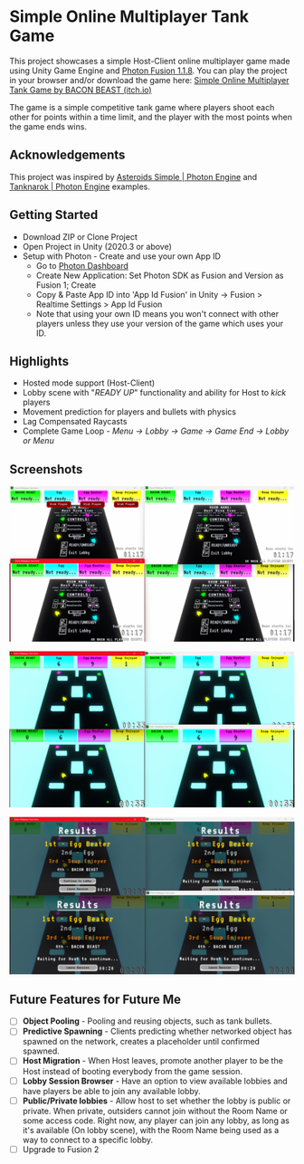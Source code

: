 # Simple Online Multiplayer Tank Game

This project showcases a simple Host-Client online multiplayer game made using Unity Game Engine and [Photon Fusion 1.1.8](https://doc.photonengine.com/fusion/v1/getting-started/sdk-download). You can play the project in your browser and/or download the game here: [Simple Online Multiplayer Tank Game by BACON BEAST (itch.io)](https://bacon-beast.itch.io/simple-online-multiplayer-tank-game) 

The game is a simple competitive tank game where players shoot each other for points within a time limit, and the player with the most points when the game ends wins.

## Acknowledgements
This project was inspired by [Asteroids Simple | Photon Engine](https://doc.photonengine.com/fusion/v1/game-samples/fusion-asteroids) and [Tanknarok | Photon Engine](https://doc.photonengine.com/fusion/v1/game-samples/fusion-tanknarok) examples.

## Getting Started
- Download ZIP or Clone Project
- Open Project in Unity (2020.3 or above)
- Setup with Photon - Create and use your own App ID
	- Go to [Photon Dashboard](https://dashboard.photonengine.com/)
	- Create New Application: Set Photon SDK as Fusion and Version as Fusion 1; Create
	- Copy & Paste App ID into 'App Id Fusion' in Unity -> Fusion > Realtime Settings > App Id Fusion
	- Note that using your own ID means you won't connect with other players unless they use your version of the game which uses your ID.

## Highlights
- Hosted mode support (Host-Client)
- Lobby scene with "*READY UP*" functionality and ability for Host to *kick* players
- Movement prediction for players and bullets with physics
- Lag Compensated Raycasts
- Complete Game Loop - *Menu -> Lobby -> Game -> Game End -> Lobby or Menu*

## Screenshots
![Lobby Scene](https://github.com/BACONBEAST9000/Simple-Online-Multiplayer-Tank-Game/blob/main/Screenshots/LobbyScene.png)

![Game Scene](https://github.com/BACONBEAST9000/Simple-Online-Multiplayer-Tank-Game/blob/main/Screenshots/GameScene.png)

![Results Screen](https://github.com/BACONBEAST9000/Simple-Online-Multiplayer-Tank-Game/blob/main/Screenshots/ResultsScreen.png)

## Future Features for Future Me
- [ ] **Object Pooling** - Pooling and reusing objects, such as tank bullets.
- [ ] **Predictive Spawning** - Clients predicting whether networked object has spawned on the network, creates a placeholder until confirmed spawned.
- [ ] **Host Migration** - When Host leaves, promote another player to be the Host instead of booting everybody from the game session.
- [ ] **Lobby Session Browser** - Have an option to view available lobbies and have players be able to join any available lobby.
- [ ] **Public/Private lobbies** - Allow host to set whether the lobby is public or private. When private, outsiders cannot join without the Room Name or some access code. Right now, any player can join any lobby, as long as it's available (On lobby scene), with the Room Name being used as a way to connect to a specific lobby.
- [ ] Upgrade to Fusion 2
